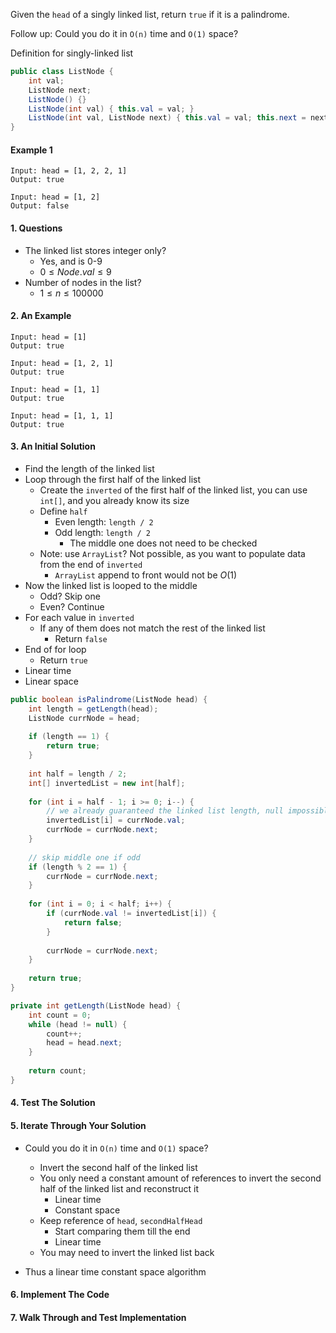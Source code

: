 Given the `head` of a singly linked list, return `true` if it is a palindrome.



Follow up: Could you do it in `O(n)` time and `O(1)` space?



Definition for singly-linked list

```java
public class ListNode {
    int val;
    ListNode next;
    ListNode() {}
    ListNode(int val) { this.val = val; }
    ListNode(int val, ListNode next) { this.val = val; this.next = next; }
}
```



#### Example 1

```
Input: head = [1, 2, 2, 1]
Output: true
```

```
Input: head = [1, 2]
Output: false
```



#### 1. Questions

* The linked list stores integer only?
  * Yes, and is 0-9
  * $0 \leq Node.val \leq 9$
* Number of nodes in the list?
  * $1 \leq n \leq 100000$



#### 2. An Example

```
Input: head = [1]
Output: true
```

```
Input: head = [1, 2, 1]
Output: true
```

```
Input: head = [1, 1]
Output: true
```

```
Input: head = [1, 1, 1]
Output: true
```



#### 3. An Initial Solution

* Find the length of the linked list
* Loop through the first half of the linked list
  * Create the `inverted` of the first half of the linked list, you can use `int[]`, and you already know its size
  * Define `half`
    * Even length: `length / 2`
    * Odd length: `length / 2`
      * The middle one does not need to be checked
  * Note: use `ArrayList`? Not possible, as you want to populate data from the end of `inverted`
    * `ArrayList` append to front would not be $O(1)$
* Now the linked list is looped to the middle
  * Odd? Skip one
  * Even? Continue
* For each value in `inverted`
  * If any of them does not match the rest of the linked list
    * Return `false`
* End of for loop
  * Return `true`
* Linear time
* Linear space

```java
public boolean isPalindrome(ListNode head) {
    int length = getLength(head);
    ListNode currNode = head;
    
    if (length == 1) {
        return true;
    }
    
    int half = length / 2;
    int[] invertedList = new int[half];
    
    for (int i = half - 1; i >= 0; i--) {
        // we already guaranteed the linked list length, null impossible
        invertedList[i] = currNode.val;
        currNode = currNode.next;
    }
    
    // skip middle one if odd
    if (length % 2 == 1) {
        currNode = currNode.next;
    }
    
    for (int i = 0; i < half; i++) {
        if (currNode.val != invertedList[i]) {
            return false;
        }
        
        currNode = currNode.next;
    }
    
    return true;
}

private int getLength(ListNode head) {
    int count = 0;
    while (head != null) {
        count++;
        head = head.next;
    }
    
    return count;
}
```



#### 4. Test The Solution



#### 5. Iterate Through Your Solution

* Could you do it in `O(n)` time and `O(1)` space?
  * Invert the second half of the linked list
  * You only need a constant amount of references to invert the second half of the linked list and reconstruct it
    * Linear time
    * Constant space
  * Keep reference of `head`, `secondHalfHead`
    * Start comparing them till the end
    * Linear time
  * You may need to invert the linked list back

* Thus a linear time constant space algorithm




#### 6. Implement The Code



#### 7. Walk Through and Test Implementation

